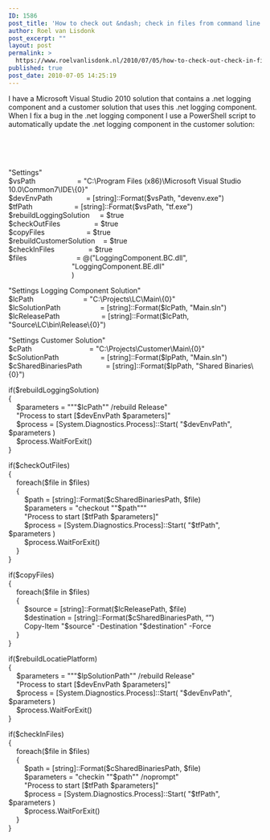 ```yaml
---
ID: 1586
post_title: 'How to check out &ndash; check in files from command line in Microsoft Visual Studio 2010 by using PowerShell'
author: Roel van Lisdonk
post_excerpt: ""
layout: post
permalink: >
  https://www.roelvanlisdonk.nl/2010/07/05/how-to-check-out-check-in-files-from-command-line-in-microsoft-visual-studio-2010-by-using-powershell/
published: true
post_date: 2010-07-05 14:25:19
---
```

<p>I have a Microsoft Visual Studio 2010 solution that contains a .net logging component and a customer solution that uses this .net logging component. When I fix a bug in the .net logging component I use a PowerShell script to automatically update the .net logging component in the customer solution:   <br />    <br />    <br /></p>  <p>&#160;</p>  <p>&quot;Settings&quot;   <br />$vsPath&#160;&#160;&#160;&#160;&#160;&#160;&#160;&#160;&#160;&#160;&#160;&#160;&#160;&#160;&#160;&#160;&#160;&#160;&#160;&#160; = &quot;C:\Program Files (x86)\Microsoft Visual Studio 10.0\Common7\IDE\{0}&quot;    <br />$devEnvPath&#160;&#160;&#160;&#160;&#160;&#160;&#160;&#160;&#160;&#160;&#160;&#160;&#160;&#160;&#160;&#160; = [string]::Format($vsPath, &quot;devenv.exe&quot;)    <br />$tfPath&#160;&#160;&#160;&#160;&#160;&#160;&#160;&#160;&#160;&#160;&#160;&#160;&#160;&#160;&#160;&#160;&#160;&#160;&#160;&#160; = [string]::Format($vsPath, &quot;tf.exe&quot;)    <br />$rebuildLoggingSolution&#160;&#160;&#160;&#160; = $true    <br />$checkOutFiles&#160;&#160;&#160;&#160;&#160;&#160;&#160;&#160;&#160;&#160;&#160;&#160;&#160;&#160;&#160;&#160; = $true    <br />$copyFiles&#160;&#160;&#160;&#160;&#160;&#160;&#160;&#160;&#160;&#160;&#160;&#160;&#160;&#160;&#160;&#160;&#160;&#160;&#160;&#160; = $true    <br />$rebuildCustomerSolution&#160;&#160;&#160; = $true    <br />$checkInFiles&#160;&#160;&#160;&#160;&#160;&#160;&#160;&#160;&#160;&#160;&#160;&#160;&#160;&#160;&#160;&#160; = $true    <br />$files&#160;&#160;&#160;&#160;&#160;&#160;&#160;&#160;&#160;&#160;&#160;&#160;&#160;&#160;&#160;&#160;&#160;&#160;&#160;&#160;&#160;&#160;&#160;&#160; = @(&quot;LoggingComponent.BC.dll&quot;,     <br />&#160;&#160;&#160;&#160;&#160;&#160;&#160;&#160;&#160;&#160;&#160;&#160;&#160;&#160;&#160;&#160;&#160;&#160;&#160;&#160;&#160;&#160;&#160;&#160;&#160;&#160;&#160;&#160;&#160;&#160;&#160; &quot;LoggingComponent.BE.dll&quot;    <br />&#160;&#160;&#160;&#160;&#160;&#160;&#160;&#160;&#160;&#160;&#160;&#160;&#160;&#160;&#160;&#160;&#160;&#160;&#160;&#160;&#160;&#160;&#160;&#160;&#160;&#160;&#160;&#160;&#160;&#160;&#160; ) </p>  <p>&quot;Settings Logging Component Solution&quot;   <br />$lcPath&#160;&#160;&#160;&#160;&#160;&#160;&#160;&#160;&#160;&#160;&#160;&#160;&#160;&#160;&#160;&#160;&#160;&#160;&#160;&#160;&#160;&#160;&#160;&#160; = &quot;C:\Projects\LC\Main\{0}&quot;    <br />$lcSolutionPath&#160;&#160;&#160;&#160;&#160;&#160;&#160;&#160;&#160;&#160;&#160;&#160;&#160;&#160;&#160;&#160;&#160;&#160;&#160; = [string]::Format($lcPath, &quot;Main.sln&quot;)    <br />$lcReleasePath&#160;&#160;&#160;&#160;&#160;&#160;&#160;&#160;&#160;&#160;&#160;&#160;&#160;&#160;&#160;&#160;&#160;&#160;&#160;&#160; = [string]::Format($lcPath, &quot;Source\LC\bin\Release\{0}&quot;) </p>  <p>&quot;Settings Customer Solution&quot;   <br />$cPath&#160;&#160;&#160;&#160;&#160;&#160;&#160;&#160;&#160;&#160;&#160;&#160;&#160;&#160;&#160;&#160;&#160;&#160;&#160;&#160;&#160;&#160;&#160;&#160;&#160;&#160;&#160;&#160; = &quot;C:\Projects\Customer\Main\{0}&quot;    <br />$cSolutionPath&#160;&#160;&#160;&#160;&#160;&#160;&#160;&#160;&#160;&#160;&#160;&#160;&#160;&#160;&#160;&#160;&#160;&#160;&#160;&#160; = [string]::Format($lpPath, &quot;Main.sln&quot;)    <br />$cSharedBinariesPath&#160;&#160;&#160;&#160;&#160;&#160;&#160;&#160;&#160;&#160;&#160; = [string]::Format($lpPath, &quot;Shared Binaries\{0}&quot;) </p>  <p>if($rebuildLoggingSolution)   <br />{    <br />&#160;&#160;&#160; $parameters = &quot;&quot;&quot;$lcPath&quot;&quot; /rebuild Release&quot;    <br />&#160;&#160;&#160; &quot;Process to start [$devEnvPath $parameters]&quot;     <br />&#160;&#160;&#160; $process = [System.Diagnostics.Process]::Start( &quot;$devEnvPath&quot;, $parameters )     <br />&#160;&#160;&#160; $process.WaitForExit()    <br />} </p>  <p>if($checkOutFiles)   <br />{&#160;&#160;&#160;&#160;&#160;&#160;&#160; <br />&#160;&#160;&#160; foreach($file in $files)    <br />&#160;&#160;&#160; {    <br />&#160;&#160;&#160;&#160;&#160;&#160;&#160; $path = [string]::Format($cSharedBinariesPath, $file)    <br />&#160;&#160;&#160;&#160;&#160;&#160;&#160; $parameters = &quot;checkout &quot;&quot;$path&quot;&quot;&quot;    <br />&#160;&#160;&#160;&#160;&#160;&#160;&#160; &quot;Process to start [$tfPath $parameters]&quot;     <br />&#160;&#160;&#160;&#160;&#160;&#160;&#160; $process = [System.Diagnostics.Process]::Start( &quot;$tfPath&quot;, $parameters )     <br />&#160;&#160;&#160;&#160;&#160;&#160;&#160; $process.WaitForExit()    <br />&#160;&#160;&#160; }    <br />} </p>  <p>if($copyFiles)   <br />{    <br />&#160;&#160;&#160; foreach($file in $files)    <br />&#160;&#160;&#160; {    <br />&#160;&#160;&#160;&#160;&#160;&#160;&#160; $source = [string]::Format($lcReleasePath, $file)    <br />&#160;&#160;&#160;&#160;&#160;&#160;&#160; $destination = [string]::Format($cSharedBinariesPath, “”)    <br />&#160;&#160;&#160;&#160;&#160;&#160;&#160; Copy-Item &quot;$source&quot; -Destination &quot;$destination&quot; -Force    <br />&#160;&#160;&#160; }    <br />} </p>  <p>if($rebuildLocatiePlatform)   <br />{    <br />&#160;&#160;&#160; $parameters = &quot;&quot;&quot;$lpSolutionPath&quot;&quot; /rebuild Release&quot;    <br />&#160;&#160;&#160; &quot;Process to start [$devEnvPath $parameters]&quot;     <br />&#160;&#160;&#160; $process = [System.Diagnostics.Process]::Start( &quot;$devEnvPath&quot;, $parameters )     <br />&#160;&#160;&#160; $process.WaitForExit()    <br />} </p>  <p>if($checkInFiles)   <br />{    <br />&#160;&#160;&#160; foreach($file in $files)    <br />&#160;&#160;&#160; {    <br />&#160;&#160;&#160;&#160;&#160;&#160;&#160; $path = [string]::Format($cSharedBinariesPath, $file)    <br />&#160;&#160;&#160;&#160;&#160;&#160;&#160; $parameters = &quot;checkin &quot;&quot;$path&quot;&quot; /noprompt&quot;    <br />&#160;&#160;&#160;&#160;&#160;&#160;&#160; &quot;Process to start [$tfPath $parameters]&quot;     <br />&#160;&#160;&#160;&#160;&#160;&#160;&#160; $process = [System.Diagnostics.Process]::Start( &quot;$tfPath&quot;, $parameters )     <br />&#160;&#160;&#160;&#160;&#160;&#160;&#160; $process.WaitForExit()    <br />&#160;&#160;&#160; }    <br />} </p>